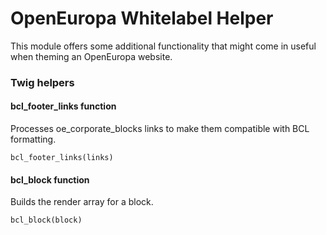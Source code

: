 # OpenEuropa Whitelabel Helper

This module offers some additional functionality that might come in useful when
theming an OpenEuropa website.

### Twig helpers
#### bcl_footer_links function
Processes oe_corporate_blocks links to make them compatible with BCL formatting.
```
bcl_footer_links(links)
```
#### bcl_block function
Builds the render array for a block.
```
bcl_block(block)
```
